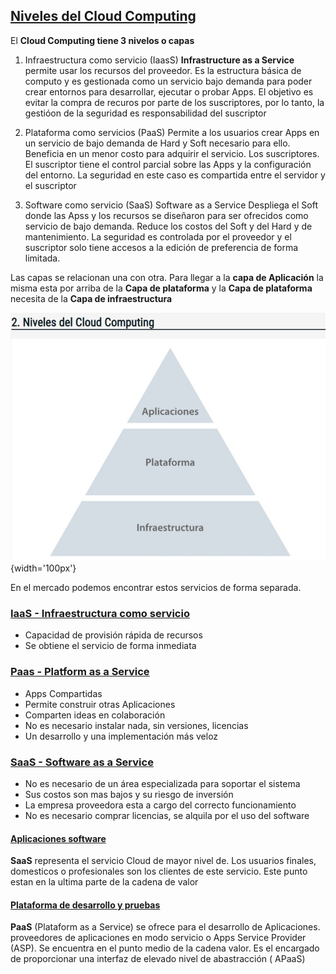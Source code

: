 ## [Niveles del Cloud Computing](2-Niveles_del_Cloud_Computing.pdf)

El **Cloud Computing tiene 3 nivelos o capas**

1. Infraestructura como servicio (IaasS) 
**Infrastructure as a Service** permite usar los recursos del proveedor.
Es la estructura básica de computo y es gestionada como un servicio bajo demanda
para poder crear entornos para desarrollar, ejecutar o probar Apps. 
El objetivo es evitar la compra de recuros por parte de los suscriptores, por lo
tanto, la gestióon de la seguridad es responsabilidad del suscriptor

2. Plataforma como servicios (PaaS)
Permite a los usuarios crear Apps en un servicio de bajo demanda de Hard y Soft
necesario para ello. Beneficia en un menor costo para adquirir el servicio. 
Los suscriptores.
El suscriptor tiene el control parcial sobre las Apps y la configuración del
entorno. La seguridad en este caso es compartida entre el servidor y el suscriptor

3. Software como servicio (SaaS)
Software as a Service
Despliega el Soft donde las Apss y los recursos se diseñaron para ser ofrecidos
como servicio de bajo demanda. 
Reduce los costos del Soft y del Hard y de mantenimiento. 
La seguridad es controlada por el proveedor y el suscriptor solo tiene accesos
a la edición de preferencia de forma limitada. 

Las capas se relacionan una con otra. 
Para llegar a la **capa de Aplicación** la misma esta por arriba de la **Capa de plataforma** y la 
**Capa de plataforma** necesita de la **Capa de infraestructura**

![niveles](niveles.jpg){width='100px'}

En el mercado podemos encontrar estos servicios de forma separada. 

### [IaaS - Infraestructura como servicio]()
- Capacidad de provisión rápida de recursos
- Se obtiene el servicio de forma inmediata

### [Paas - Platform as a Service]()
- Apps Compartidas
- Permite construir otras Aplicaciones
- Comparten ideas en colaboración
- No es necesario instalar nada, sin versiones, licencias
- Un desarrollo y una implementación más veloz

### [SaaS - Software as a Service]()
- No es necesario de un área especializada para soportar el sistema
- Sus costos son mas bajos y su riesgo de inversión
- La empresa proveedora esta a cargo del correcto funcionamiento
- No es necesario comprar licencias, se alquila por el uso del software

#### [Aplicaciones software]()
**SaaS** representa el servicio Cloud de mayor nivel de. Los usuarios finales,
domesticos o profesionales son los clientes de este servicio. Este punto
estan en la ultima parte de la cadena de valor

#### [Plataforma de desarrollo y pruebas]()
**PaaS** (Plataform as a Service) se ofrece para el desarrollo de Aplicaciones.
proveedores de aplicaciones en modo servicio o Apps Service Provider (ASP).
Se encuentra en el punto medio de la cadena valor.
Es el encargado de proporcionar una interfaz de elevado nivel de abastracción
( APaaS)


